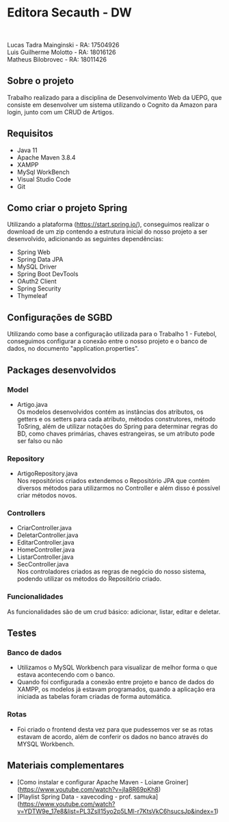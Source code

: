 # Editora Secauth - DW
  <br />

Lucas Tadra Mainginski - RA: 17504926 <br />
Luis Guilherme Molotto - RA: 18016126 <br />
Matheus Bilobrovec - RA: 18011426

## Sobre o projeto
Trabalho realizado para a disciplina de Desenvolvimento Web da UEPG, que consiste em desenvolver um sistema utilizando o Cognito da Amazon para login, junto com um CRUD de Artigos.

## Requisitos
- Java 11
- Apache Maven 3.8.4
- XAMPP
- MySql WorkBench 
- Visual Studio Code 
- Git

## Como criar o projeto Spring
Utilizando a plataforma (https://start.spring.io/), conseguimos realizar o download de um zip contendo a estrutura inicial do nosso projeto a ser desenvolvido, adicionando as seguintes dependências: <br />
- Spring Web
- Spring Data JPA
- MySQL Driver
- Spring Boot DevTools
- OAuth2 Client
- Spring Security
- Thymeleaf

## Configurações de SGBD
Utilizando como base a configuração utilizada para o Trabalho 1 - Futebol, conseguimos configurar a conexão entre o nosso projeto e o banco de dados, no documento "application.properties".

## Packages desenvolvidos

### Model
- Artigo.java <br />
Os modelos desenvolvidos contém as instâncias dos atributos, os getters e os setters para cada atributo, métodos construtores, método ToSring, além de utilizar notações do Spring para determinar regras do BD, como chaves primárias, chaves estrangeiras, se um atributo pode ser falso ou não

### Repository
- ArtigoRepository.java <br />
Nos repositórios criados extendemos o Repositório JPA que contém diversos métodos para utilizarmos no Controller e além disso é possível criar métodos novos.

### Controllers
- CriarController.java <br />
- DeletarController.java <br />
- EditarController.java <br />
- HomeController.java <br />
- ListarController.java <br />
- SecController.java <br />
Nos controladores criados as regras de negócio do nosso sistema, podendo utilizar os métodos do Repositório criado.

### Funcionalidades
As funcionalidades são de um crud básico: adicionar, listar, editar e deletar.


## Testes
### Banco de dados
- Utilizamos o MySQL Workbench para visualizar de melhor forma o que estava acontecendo com o banco. <br />
- Quando foi configurada a conexão entre projeto e banco de dados do XAMPP, os modelos já estavam programados, quando a aplicação era iniciada as tabelas foram criadas de forma automática. <br />

### Rotas
- Foi criado o frontend desta vez para que pudessemos ver se as rotas estavam de acordo, além de conferir os dados no banco através do MYSQL Workbench.

## Materiais complementares
- [Como instalar e configurar Apache Maven - Loiane Groiner] (https://www.youtube.com/watch?v=jIa8R69pKh8) <br />
- [Playlist Spring Data - xavecoding - prof. samuka] (https://www.youtube.com/watch?v=YDTW9e_17e8&list=PL3ZslI15yo2p5LMl-r7KtsVkC6hsucsJp&index=1)
